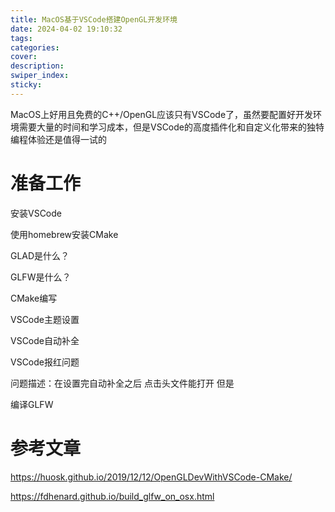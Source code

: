 ```yaml
---
title: MacOS基于VSCode搭建OpenGL开发环境
date: 2024-04-02 19:10:32
tags:
categories:
cover:
description:
swiper_index:
sticky:
---
```


MacOS上好用且免费的C++/OpenGL应该只有VSCode了，虽然要配置好开发环境需要大量的时间和学习成本，但是VSCode的高度插件化和自定义化带来的独特编程体验还是值得一试的

# 准备工作

安装VSCode

使用homebrew安装CMake 

GLAD是什么？

GLFW是什么？

CMake编写 

VSCode主题设置



VSCode自动补全

VSCode报红问题

问题描述：在设置完自动补全之后 点击头文件能打开 但是

编译GLFW







# 参考文章

https://huosk.github.io/2019/12/12/OpenGLDevWithVSCode-CMake/

https://fdhenard.github.io/build_glfw_on_osx.html
